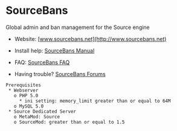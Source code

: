 ﻿SourceBans
============

Global admin and ban management for the Source engine


- Website: [www.sourcebans.net](http://www.sourcebans.net)

- Install help: [SourceBans Manual](http://www.sourcebans.net/manual)

- FAQ: [SourceBans FAQ](https://sarabveer.github.io/SourceBans/faq/)

- Having trouble? [SourceBans Forums](https://forums.alliedmods.net/forumdisplay.php?f=152)

```
Prerequisites
 * Webserver
   o PHP 5.0
     * ini setting: memory_limit greater than or equal to 64M
   o MySQL 5.0
 * Source Dedicated Server
   o MetaMod: Source
   o SourceMod: greater than or equal to 1.5
```

